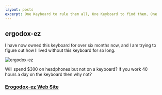 ```yaml
---
layout: posts
excerpt: One Keyboard to rule them all, One Keyboard to find them, One Keyboard to bring them all, and in the darkness bind them.
---
```


## ergodox-ez

I have now owned this keyboard for over six months now, and I am trying to figure out how I lived without this keyboard for so long.

![ergodox-ez](https://cdn.shopify.com/s/files/1/1152/3264/t/25/assets/neat-split-design-full-board.png)

Will spend $300 on headphones but not on a keyboard? If you work 40 hours a day on the keyboard then why not?

### [Erogodox-ez Web Site](https://ergodox-ez.com/)
